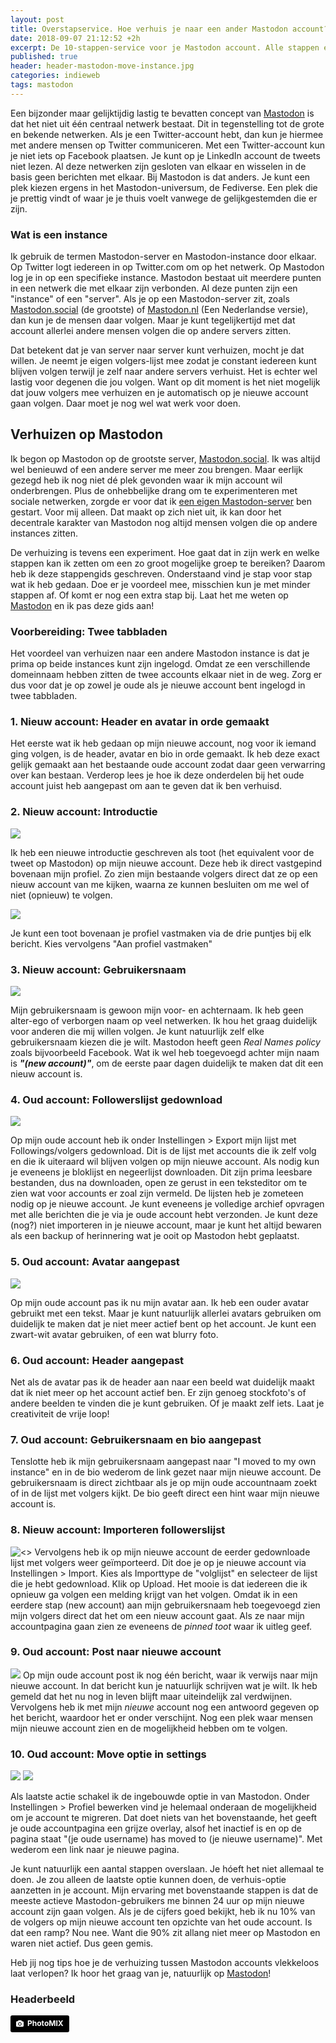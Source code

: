 ```yaml
---
layout: post
title: Overstapservice. Hoe verhuis je naar een ander Mastodon account?
date: 2018-09-07 21:12:52 +2h
excerpt: De 10-stappen-service voor je Mastodon account. Alle stappen en ideeën op een rij.
published: true
header: header-mastodon-move-instance.jpg
categories: indieweb
tags: mastodon
---
```

Een bijzonder maar gelijktijdig lastig te bevatten concept van [Mastodon](/Mastodon/) is dat het niet uit één centraal netwerk bestaat. Dit in tegenstelling tot de grote en bekende netwerken. Als je een Twitter-account hebt, dan kun je hiermee met andere mensen op Twitter communiceren. Met een Twitter-account kun je niet iets op Facebook plaatsen. Je kunt op je LinkedIn account de tweets niet lezen. Al deze netwerken zijn gesloten van elkaar en wisselen in de basis geen berichten met elkaar. Bij Mastodon is dat anders. Je kunt een plek kiezen ergens in het Mastodon-universum, de Fediverse. Een plek die je prettig vindt of waar je je thuis voelt vanwege de gelijkgestemden die er zijn. 

### Wat is een instance
Ik gebruik de termen Mastodon-server en Mastodon-instance door elkaar. Op Twitter logt iedereen in op Twitter.com om op het netwerk. Op Mastodon log je in op een specifieke instance. Mastodon bestaat uit meerdere punten in een netwerk die met elkaar zijn verbonden. Al deze punten zijn een "instance" of een "server".
Als je op een Mastodon-server zit, zoals [Mastodon.social](https://mastodon.social) (de grootste) of [Mastodon.nl](https://mastodon.nl) (Een Nederlandse versie), dan kun je de mensen daar volgen. Maar je kunt tegelijkertijd met dat account allerlei andere mensen volgen die op andere servers zitten. 

Dat betekent dat je van server naar server kunt verhuizen, mocht je dat willen. Je neemt je eigen volgers-lijst mee zodat je constant iedereen kunt blijven volgen terwijl je zelf naar andere servers verhuist. Het is echter wel lastig voor degenen die jou volgen. Want op dit moment is het niet mogelijk dat jouw volgers mee verhuizen en je automatisch op je nieuwe account gaan volgen. Daar moet je nog wel wat werk voor doen. 

## Verhuizen op Mastodon
Ik begon op Mastodon op de grootste server, [Mastodon.social](https://mastodon.social). Ik was altijd wel benieuwd of een andere server me meer zou brengen. Maar eerlijk gezegd heb ik nog niet dé plek gevonden waar ik mijn account wil onderbrengen. Plus de onhebbelijke drang om te experimenteren met sociale netwerken, zorgde er voor dat ik [een eigen Mastodon-server](/Nieuw-Mastodon-account/) ben gestart. Voor mij alleen. Dat maakt op zich niet uit, ik kan door het decentrale karakter van Mastodon nog altijd mensen volgen die op andere instances zitten. 

De verhuizing is tevens een experiment. Hoe gaat dat in zijn werk en welke stappen kan ik zetten om een zo groot mogelijke groep te bereiken? Daarom heb ik deze stappengids geschreven. Onderstaand vind je stap voor stap wat ik heb gedaan. Doe er je voordeel mee, misschien kun je met minder stappen af. Of komt er nog een extra stap bij. Laat het me weten op [Mastodon](https://me.frankmeeuwsen.xyz/@frank) en ik pas deze gids aan!

### Voorbereiding: Twee tabbladen
Het voordeel van verhuizen naar een andere Mastodon instance is dat je prima op beide instances kunt zijn ingelogd. Omdat ze een verschillende domeinnaam hebben zitten de twee accounts elkaar niet in de weg. Zorg er dus voor dat je op zowel je oude als je nieuwe account bent ingelogd in twee tabbladen.

### 1. Nieuw account: Header en avatar in orde gemaakt
Het eerste wat ik heb gedaan op mijn nieuwe account, nog voor ik iemand ging volgen, is de header, avatar en bio in orde gemaakt. Ik heb deze exact gelijk gemaakt aan het bestaande oude account zodat daar geen verwarring over kan bestaan. Verderop lees je hoe ik deze onderdelen bij het oude account juist heb aangepast om aan te geven dat ik ben verhuisd. 

### 2. Nieuw account: Introductie
![](../images/mastodon-pinned-toot.jpg)

Ik heb een nieuwe introductie geschreven als toot (het equivalent voor de tweet op Mastodon) op mijn nieuwe account. Deze heb ik direct vastgepind bovenaan mijn profiel. Zo zien mijn bestaande volgers direct dat ze op een nieuw account van me kijken, waarna ze kunnen besluiten om me wel of niet (opnieuw) te volgen.

![](../images/mastodon-how-to-pin-toot.jpg)

Je kunt een toot bovenaan je profiel vastmaken via de drie puntjes bij elk bericht. Kies vervolgens "Aan profiel vastmaken"


### 3. Nieuw account: Gebruikersnaam
![](../images/mastodon-new-account.jpg)

Mijn gebruikersnaam is gewoon mijn voor- en achternaam. Ik heb geen alter-ego of verborgen naam op veel netwerken. Ik hou het graag duidelijk voor anderen die mij willen volgen. Je kunt natuurlijk zelf elke gebruikersnaam kiezen die je wilt. Mastodon heeft geen *Real Names policy* zoals bijvoorbeeld Facebook. Wat ik wel heb toegevoegd achter mijn naam is ***"(new account)"***, om de eerste paar dagen duidelijk te maken dat dit een nieuw account is.



### 4. Oud account: Followerslijst gedownload

![](../images/mastodon-export-followers.jpg)

Op mijn oude account heb ik onder Instellingen > Export mijn lijst met Followings/volgers gedownload. Dit is de lijst met accounts die ik zelf volg en die ik uiteraard wil blijven volgen op mijn nieuwe account. Als nodig kun je eveneens je bloklijst en negeerlijst downloaden. Dit zijn prima leesbare bestanden, dus na downloaden, open ze gerust in een teksteditor om te zien wat voor accounts er zoal zijn vermeld. De lijsten heb je zometeen nodig op je nieuwe account. 
Je kunt eveneens je volledige archief opvragen met alle berichten die je via je oude account hebt verzonden. Je kunt deze (nog?) niet importeren in je nieuwe account, maar je kunt het altijd bewaren als een backup of herinnering wat je ooit op Mastodon hebt geplaatst.


### 5. Oud account: Avatar aangepast

![](../images/mastodon-old-account.jpg)

Op mijn oude account pas ik nu mijn avatar aan. Ik heb een ouder avatar gebruikt met een tekst. Maar je kunt natuurlijk allerlei avatars gebruiken om duidelijk te maken dat je niet meer actief bent op het account. Je kunt een zwart-wit avatar gebruiken, of een wat blurry foto.

### 6. Oud account: Header aangepast
Net als de avatar pas ik de header aan naar een beeld wat duidelijk maakt dat ik niet meer op het account actief ben. Er zijn genoeg stockfoto's of andere beelden te vinden die je kunt gebruiken. Of je maakt zelf iets. Laat je creativiteit de vrije loop!

### 7. Oud account: Gebruikersnaam en bio aangepast
Tenslotte heb ik mijn gebruikersnaam aangepast naar "I moved to my own instance" en in de bio wederom de link gezet naar mijn nieuwe account. De gebruikersnaam is direct zichtbaar als je op mijn oude accountnaam zoekt of in de lijst met volgers kijkt. De bio geeft direct een hint waar mijn nieuwe account is. 

### 8. Nieuw account: Importeren followerslijst

![<>](../images/mastodon-import-followers.jpg)
Vervolgens heb ik op mijn nieuwe account de eerder gedownloade lijst met volgers weer geïmporteerd. Dit doe je op je nieuwe account via Instellingen > Import. Kies als Importtype de "volglijst" en selecteer de lijst die je hebt gedownload. Klik op Upload. Het mooie is dat iedereen die ik opnieuw ga volgen een melding krijgt van het volgen. Omdat ik in een eerdere stap (new account) aan mijn gebruikersnaam heb toegevoegd zien mijn volgers direct dat het om een nieuw account gaat. Als ze naar mijn accountpagina gaan zien ze eveneens de _pinned toot_ waar ik uitleg geef. 

### 9. Oud account: Post naar nieuwe account

![](../images/mastodon-move-message.jpg)
Op mijn oude account post ik nog één bericht, waar ik verwijs naar mijn nieuwe account. In dat bericht kun je natuurlijk schrijven wat je wilt. Ik heb gemeld dat het nu nog in leven blijft maar uiteindelijk zal verdwijnen. Vervolgens heb ik met mijn _nieuwe_ account nog een antwoord gegeven op het bericht, waardoor het er onder verschijnt. Nog een plek waar mensen mijn nieuwe account zien en de mogelijkheid hebben om te volgen.

### 10. Oud account: Move optie in settings

![](../images/mastodon-configure-move.jpg)
![](../images/mastodon-moved-instance.jpg)

Als laatste actie schakel ik de ingebouwde optie in van Mastodon. Onder Instellingen > Profiel bewerken vind je helemaal onderaan de mogelijkheid om je account te migreren. Dat doet niets van het bovenstaande, het geeft je oude accountpagina een grijze overlay, alsof het inactief is en op de pagina staat "(je oude username) has moved to (je nieuwe username)". Met wederom een link naar je nieuwe pagina.

Je kunt natuurlijk een aantal stappen overslaan. Je hóeft het niet allemaal te doen. Je zou alleen de laatste optie kunnen doen, de verhuis-optie aanzetten in je account. Mijn ervaring met bovenstaande stappen is dat de meeste actieve Mastodon-gebruikers me binnen 24 uur op mijn nieuwe account zijn gaan volgen. Als je de cijfers goed bekijkt, heb ik nu 10% van de volgers op mijn nieuwe account ten opzichte van het oude account. Is dat een ramp? Nou nee. Want die 90% zit allang niet meer op Mastodon en waren niet actief. Dus geen gemis. 

Heb jij nog tips hoe je de verhuizing tussen Mastodon accounts vlekkeloos laat verlopen? Ik hoor het graag van je, natuurlijk op [Mastodon](https://me.frankmeeuwsen.xyz/@frank)!

### Headerbeeld
<a style="background-color:black;color:white;text-decoration:none;padding:4px 6px;font-family:-apple-system, BlinkMacSystemFont, &quot;San Francisco&quot;, &quot;Helvetica Neue&quot;, Helvetica, Ubuntu, Roboto, Noto, &quot;Segoe UI&quot;, Arial, sans-serif;font-size:12px;font-weight:bold;line-height:1.2;display:inline-block;border-radius:3px;" href="https://www.pexels.com/photo/building-metal-house-architecture-101808/" target="_blank" rel="noopener noreferrer" title="Download free do whatever you want high-resolution photos from PhotoMIX Ltd."><span style="display:inline-block;padding:2px 3px;"><svg xmlns="http://www.w3.org/2000/svg" style="height:12px;width:auto;position:relative;vertical-align:middle;top:-1px;fill:white;" viewBox="0 0 32 32"><title>logo</title><path d="M20.8 18.1c0 2.7-2.2 4.8-4.8 4.8s-4.8-2.1-4.8-4.8c0-2.7 2.2-4.8 4.8-4.8 2.7.1 4.8 2.2 4.8 4.8zm11.2-7.4v14.9c0 2.3-1.9 4.3-4.3 4.3h-23.4c-2.4 0-4.3-1.9-4.3-4.3v-15c0-2.3 1.9-4.3 4.3-4.3h3.7l.8-2.3c.4-1.1 1.7-2 2.9-2h8.6c1.2 0 2.5.9 2.9 2l.8 2.4h3.7c2.4 0 4.3 1.9 4.3 4.3zm-8.6 7.5c0-4.1-3.3-7.5-7.5-7.5-4.1 0-7.5 3.4-7.5 7.5s3.3 7.5 7.5 7.5c4.2-.1 7.5-3.4 7.5-7.5z"></path></svg></span><span style="display:inline-block;padding:2px 3px;">PhotoMIX</span></a>